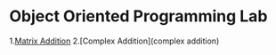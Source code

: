 # Object Oriented Programming Lab

1.[Matrix Addition](matrix_addition)
2.[Complex Addition](complex addition)
